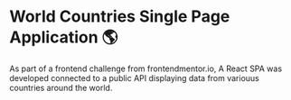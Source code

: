 # World Countries Single Page Application 🌎
As part of a frontend challenge from frontendmentor.io, A React SPA was developed connected to a public API displaying data from variouus countries around the world.
